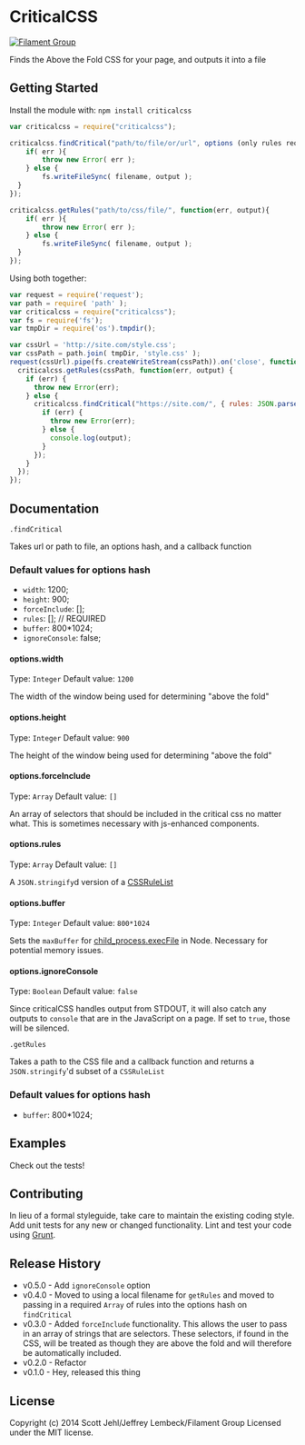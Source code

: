 # CriticalCSS

[![Filament Group](http://filamentgroup.com/images/fg-logo-positive-sm-crop.png) ](http://www.filamentgroup.com/)

Finds the Above the Fold CSS for your page, and outputs it into a file

## Getting Started
Install the module with: `npm install criticalcss`

```javascript
var criticalcss = require("criticalcss");

criticalcss.findCritical("path/to/file/or/url", options (only rules required), function(err, output){
	if( err ){
		throw new Error( err );
	} else {
		fs.writeFileSync( filename, output );
  }
});

criticalcss.getRules("path/to/css/file/", function(err, output){
	if( err ){
		throw new Error( err );
	} else {
		fs.writeFileSync( filename, output );
  }
});

```

Using both together:

```JavaScript
var request = require('request');
var path = require( 'path' );
var criticalcss = require("criticalcss");
var fs = require('fs');
var tmpDir = require('os').tmpdir();

var cssUrl = 'http://site.com/style.css';
var cssPath = path.join( tmpDir, 'style.css' );
request(cssUrl).pipe(fs.createWriteStream(cssPath)).on('close', function() {
  criticalcss.getRules(cssPath, function(err, output) {
    if (err) {
      throw new Error(err);
    } else {
      criticalcss.findCritical("https://site.com/", { rules: JSON.parse(output) }, function(err, output) {
        if (err) {
          throw new Error(err);
        } else {
          console.log(output);
        }
      });
    }
  });
});
```

## Documentation
`.findCritical`

Takes url or path to file, an options hash, and a callback function

### Default values for options hash

* `width`:  1200;
* `height`: 900;
* `forceInclude`: [];
* `rules`: []; // REQUIRED
* `buffer`: 800*1024;
* `ignoreConsole`: false;

#### options.width
Type: `Integer`
Default value: `1200`

The width of the window being used for determining "above the fold"

#### options.height
Type: `Integer`
Default value: `900`

The height of the window being used for determining "above the fold"

#### options.forceInclude
Type: `Array`
Default value: `[]`

An array of selectors that should be included in the critical css no
matter what. This is sometimes necessary with js-enhanced components.

#### options.rules
Type: `Array`
Default value: `[]`

A `JSON.stringify`d version of a
[CSSRuleList](https://developer.mozilla.org/en-US/docs/Web/API/CSSRuleList)

#### options.buffer
Type: `Integer`
Default value: `800*1024`

Sets the `maxBuffer` for [child_process.execFile](http://nodejs.org/api/child_process.html#child_process_child_process_execfile_file_args_options_callback) in Node.
Necessary for potential memory issues.

#### options.ignoreConsole
Type: `Boolean`
Default value: `false`

Since criticalCSS handles output from STDOUT, it will also catch any
outputs to `console` that are in the JavaScript on a page. If set to
`true`, those will be silenced.

`.getRules`

Takes a path to the CSS file and a callback function and returns a `JSON.stringify`'d subset of a `CSSRuleList`

### Default values for options hash

* `buffer`: 800*1024;

## Examples
Check out the tests!

## Contributing
In lieu of a formal styleguide, take care to maintain the existing coding style. Add unit tests for any new or changed functionality. Lint and test your code using [Grunt](http://gruntjs.com/).

## Release History
* v0.5.0 - Add `ignoreConsole` option
* v0.4.0 - Moved to using a local filename for `getRules` and moved to passing in a required `Array` of rules into the options hash on `findCritical`
* v0.3.0 - Added `forceInclude` functionality. This allows the user to
  pass in an array of strings that are selectors. These selectors, if
found in the CSS, will be treated as though they are above the fold and
will therefore be automatically included.
* v0.2.0 - Refactor
* v0.1.0 - Hey, released this thing

## License
Copyright (c) 2014 Scott Jehl/Jeffrey Lembeck/Filament Group
Licensed under the MIT license.
